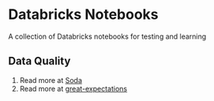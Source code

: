 # Databricks Notebooks
A collection of Databricks notebooks for testing and learning

## Data Quality
1. Read more at [Soda](./Soda.md)
2. Read more at [great-expectations](./great-expectations.md)


